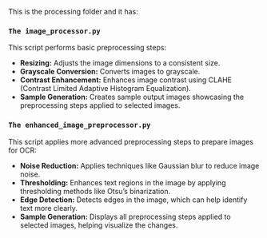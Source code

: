 This is the processing folder and it has: 

### `The image_processor.py`

This script performs basic preprocessing steps:

- **Resizing:** Adjusts the image dimensions to a consistent size.
- **Grayscale Conversion:** Converts images to grayscale.
- **Contrast Enhancement:** Enhances image contrast using CLAHE (Contrast Limited Adaptive Histogram Equalization).
- **Sample Generation:** Creates sample output images showcasing the preprocessing steps applied to selected images.

### `The enhanced_image_preprocessor.py`

This script applies more advanced preprocessing steps to prepare images for OCR:

- **Noise Reduction:** Applies techniques like Gaussian blur to reduce image noise.
- **Thresholding:** Enhances text regions in the image by applying thresholding methods like Otsu’s binarization.
- **Edge Detection:** Detects edges in the image, which can help identify text more clearly.
- **Sample Generation:** Displays all preprocessing steps applied to selected images, helping visualize the changes.

